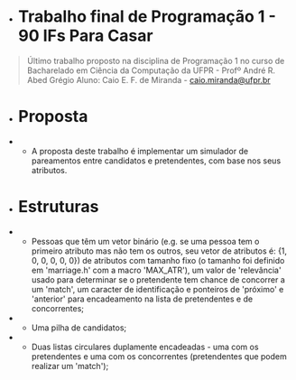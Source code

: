 - # Trabalho final de Programação 1 - 90 IFs Para Casar
> Último trabalho proposto na disciplina de Programação 1 no curso de Bacharelado em Ciência da Computação da UFPR - Profº André R. Abed Grégio
> Aluno: Caio E. F. de Miranda - caio.miranda@ufpr.br

- # Proposta
- - A proposta deste trabalho é implementar um simulador de pareamentos entre candidatos e pretendentes, com base nos seus atributos.

- # Estruturas
- - Pessoas que têm um vetor binário (e.g. se uma pessoa tem o primeiro atributo mas não tem os outros, seu vetor de atributos é: {1, 0, 0, 0, 0, 0}) de atributos com tamanho fixo (o tamanho foi definido em 'marriage.h' com a macro 'MAX_ATR'), um valor de 'relevância' usado para determinar se o pretendente tem chance de concorrer a um 'match', um caracter de identificação e ponteiros de 'próximo' e 'anterior' para encadeamento na lista de pretendentes e de concorrentes;
- - Uma pilha de candidatos;
- - Duas listas circulares duplamente encadeadas - uma com os pretendentes e uma com os concorrentes (pretendentes que podem realizar um 'match');
